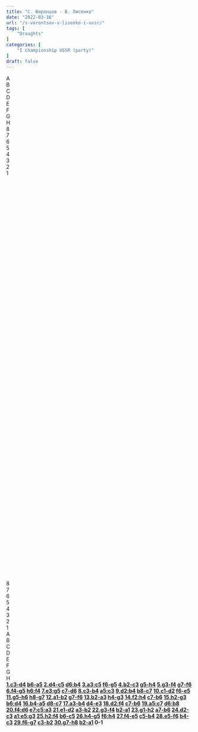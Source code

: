 ```yaml
---
title: "С. Воронцов - В. Лисенко"
date: "2022-03-16"
url: "/s-vorontsov-v-lisenko-i-ussr/"
tags: [
    "Draughts"
]
categories: [
    "I championship USSR (party)"
]
draft: false
---
```


<!--more-->

<link rel="stylesheet" href="https://use.fontawesome.com/releases/v5.5.0/css/all.css"
          integrity="sha384-B4dIYHKNBt8Bc12p+WXckhzcICo0wtJAoU8YZTY5qE0Id1GSseTk6S+L3BlXeVIU" crossorigin="anonymous">
<div class="flex_div">
    <div>
        <div id="main">
            <div id="header">
                <div></div>
                <div>A</div>
                <div>B</div>
                <div>C</div>
                <div>D</div>
                <div>E</div>
                <div>F</div>
                <div>G</div>
                <div>H</div>
                <div></div>
            </div>
            <div id="content">
                <div id="left">
                    <div>8</div>
                    <div>7</div>
                    <div>6</div>
                    <div>5</div>
                    <div>4</div>
                    <div>3</div>
                    <div>2</div>
                    <div>1</div>
                </div>
                <div id="board">
                    <div>&nbsp;</div>
                    <div>&nbsp;</div>
                    <div>&nbsp;</div>
                    <div>&nbsp;</div>
                    <div>&nbsp;</div>
                    <div>&nbsp;</div>
                    <div>&nbsp;</div>
                    <div>&nbsp;</div>
                    <div>&nbsp;</div>
                    <div>&nbsp;</div>
                    <div>&nbsp;</div>
                    <div>&nbsp;</div>
                    <div>&nbsp;</div>
                    <div>&nbsp;</div>
                    <div>&nbsp;</div>
                    <div>&nbsp;</div>
                    <div>&nbsp;</div>
                    <div>&nbsp;</div>
                    <div>&nbsp;</div>
                    <div>&nbsp;</div>
                    <div>&nbsp;</div>
                    <div>&nbsp;</div>
                    <div>&nbsp;</div>
                    <div>&nbsp;</div>
                    <div>&nbsp;</div>
                    <div>&nbsp;</div>
                    <div>&nbsp;</div>
                    <div>&nbsp;</div>
                    <div>&nbsp;</div>
                    <div>&nbsp;</div>
                    <div>&nbsp;</div>
                    <div>&nbsp;</div>
                    <div>&nbsp;</div>
                    <div>&nbsp;</div>
                    <div>&nbsp;</div>
                    <div>&nbsp;</div>
                    <div>&nbsp;</div>
                    <div>&nbsp;</div>
                    <div>&nbsp;</div>
                    <div>&nbsp;</div>
                    <div>&nbsp;</div>
                    <div>&nbsp;</div>
                    <div>&nbsp;</div>
                    <div>&nbsp;</div>
                    <div>&nbsp;</div>
                    <div>&nbsp;</div>
                    <div>&nbsp;</div>
                    <div>&nbsp;</div>
                    <div>&nbsp;</div>
                    <div>&nbsp;</div>
                    <div>&nbsp;</div>
                    <div>&nbsp;</div>
                    <div>&nbsp;</div>
                    <div>&nbsp;</div>
                    <div>&nbsp;</div>
                    <div>&nbsp;</div>
                    <div>&nbsp;</div>
                    <div>&nbsp;</div>
                    <div>&nbsp;</div>
                    <div>&nbsp;</div>
                    <div>&nbsp;</div>
                    <div>&nbsp;</div>
                    <div>&nbsp;</div>
                    <div>&nbsp;</div>
                </div>
                <div id="right">
                    <div>8</div>
                    <div>7</div>
                    <div>6</div>
                    <div>5</div>
                    <div>4</div>
                    <div>3</div>
                    <div>2</div>
                    <div>1</div>
                </div>
            </div>
            <div id="footer">
                <div></div>
                <div>A</div>
                <div>B</div>
                <div>C</div>
                <div>D</div>
                <div>E</div>
                <div>F</div>
                <div>G</div>
                <div>H</div>
                <div></div>
            </div>
        </div>
        <div class="buttons">
            <i class="fas fa-step-backward" onclick="toStart()"></i>
            <i class="fas fa-chevron-circle-left" onclick="prev()"></i>
            <i class="fas fa-chevron-circle-right" onclick="next()"></i>
            <i class="fas fa-step-forward" onclick="toEnd()"></i>
        </div>
    </div>
    <div id="partyText"><strong><a href="javascript:moveTo(1)">1.c3-d4</a> <a href="javascript:moveTo(2)">b6-a5</a> 
<a href="javascript:moveTo(3)">2.d4-c5</a> <a href="javascript:moveTo(4)">d6:b4</a> 
<a href="javascript:moveTo(5)">3.a3:c5</a> <a href="javascript:moveTo(6)">f6-g5</a> 
<a href="javascript:moveTo(7)">4.b2-c3</a> <a href="javascript:moveTo(8)">g5-h4</a> 
<a href="javascript:moveTo(9)">5.g3-f4</a> <a href="javascript:moveTo(10)">g7-f6</a> 
<a href="javascript:moveTo(11)">6.f4-g5</a> <a href="javascript:moveTo(12)">h6:f4</a> 
<a href="javascript:moveTo(13)">7.e3:g5</a> <a href="javascript:moveTo(14)">c7-d6</a> 
<a href="javascript:moveTo(15)">8.c3-b4</a> <a href="javascript:moveTo(16)">a5:c3</a> 
<a href="javascript:moveTo(17)">9.d2:b4</a> <a href="javascript:moveTo(18)">b8-c7</a> 
<a href="javascript:moveTo(19)">10.c1-d2</a> <a href="javascript:moveTo(20)">f6-e5</a> 
<a href="javascript:moveTo(21)">11.g5-h6</a> <a href="javascript:moveTo(22)">h8-g7</a> 
<a href="javascript:moveTo(23)">12.a1-b2</a> <a href="javascript:moveTo(24)">g7-f6</a> 
<a href="javascript:moveTo(25)">13.b2-a3</a> <a href="javascript:moveTo(26)">h4-g3</a> 
<a href="javascript:moveTo(27)">14.f2:h4</a> <a href="javascript:moveTo(28)">c7-b6</a> 
<a href="javascript:moveTo(29)">15.h2-g3</a> <a href="javascript:moveTo(30)">b6:d4</a> 
<a href="javascript:moveTo(31)">16.b4-a5</a> <a href="javascript:moveTo(32)">d8-c7</a> 
<a href="javascript:moveTo(33)">17.a3-b4</a> <a href="javascript:moveTo(34)">d4-e3</a> 
<a href="javascript:moveTo(35)">18.d2:f4</a> <a href="javascript:moveTo(36)">c7-b6</a> 
<a href="javascript:moveTo(37)">19.a5:c7</a> <a href="javascript:moveTo(38)">d6:b8</a> 
<a href="javascript:moveTo(39)">20.f4:d6</a> <a href="javascript:moveTo(40)">e7:c5:a3</a> 
<a href="javascript:moveTo(41)">21.e1-d2</a> <a href="javascript:moveTo(42)">a3-b2</a> 
<a href="javascript:moveTo(43)">22.g3-f4</a> <a href="javascript:moveTo(44)">b2-a1</a> 
<a href="javascript:moveTo(45)">23.g1-h2</a> <a href="javascript:moveTo(46)">a7-b6</a> 
<a href="javascript:moveTo(47)">24.d2-c3</a> <a href="javascript:moveTo(48)">a1:e5:g3</a> 
<a href="javascript:moveTo(49)">25.h2:f4</a> <a href="javascript:moveTo(50)">b6-c5</a> 
<a href="javascript:moveTo(51)">26.h4-g5</a> <a href="javascript:moveTo(52)">f6:h4</a> 
<a href="javascript:moveTo(53)">27.f4-e5</a> <a href="javascript:moveTo(54)">c5-b4</a> 
<a href="javascript:moveTo(55)">28.e5-f6</a> <a href="javascript:moveTo(56)">b4-c3</a> 
<a href="javascript:moveTo(57)">29.f6-g7</a> <a href="javascript:moveTo(58)">c3-b2</a> 
<a href="javascript:moveTo(59)">30.g7-h8</a> <a href="javascript:moveTo(60)">b2-a1</a> 0-1</strong>
    </div>
</div>
<script type="text/javascript" src="/js/party.js"></script>
